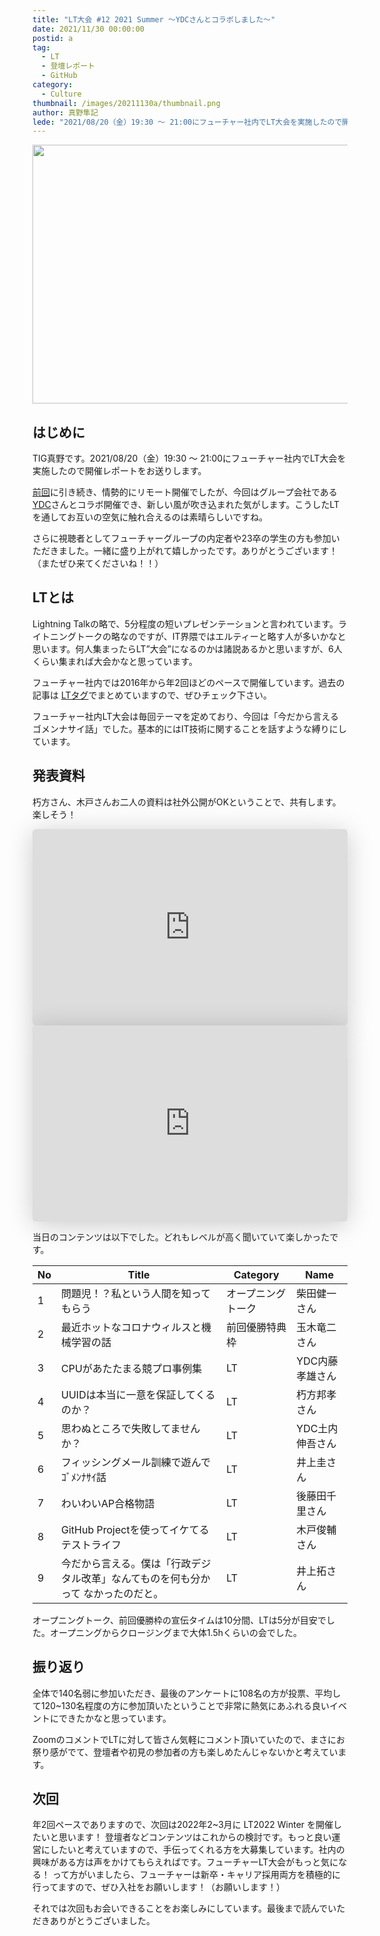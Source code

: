 ```yaml
---
title: "LT大会 #12 2021 Summer ～YDCさんとコラボしました～"
date: 2021/11/30 00:00:00
postid: a
tag:
  - LT
  - 登壇レポート
  - GitHub
category:
  - Culture
thumbnail: /images/20211130a/thumbnail.png
author: 真野隼記
lede: "2021/08/20（金）19:30 ～ 21:00にフューチャー社内でLT大会を実施したので開催レポートをお送りします。今回はYDCさんとコラボ開催でき、新しい風が吹き込まれた気がします。こうしたLTを通してお互いの空気に触れ合えるのは素晴らしいですね。さらに視聴者としてフューチャーグループの内定者や23卒の学生の方も参加いただきました。"
---
```


<img src="/images/20211130a/top.png" alt="" width="808" height="414">

## はじめに

TIG真野です。2021/08/20（金）19:30 ～ 21:00にフューチャー社内でLT大会を実施したので開催レポートをお送りします。

[前回](https://future-architect.github.io/articles/20210228/)に引き続き、情勢的にリモート開催でしたが、今回はグループ会社である[YDC](https://www.ydc.co.jp/)さんとコラボ開催でき、新しい風が吹き込まれた気がします。こうしたLTを通してお互いの空気に触れ合えるのは素晴らしいですね。

さらに視聴者としてフューチャーグループの内定者や23卒の学生の方も参加いただきました。一緒に盛り上がれて嬉しかったです。ありがとうございます！（またぜひ来てくださいね！！）

## LTとは

Lightning Talkの略で、5分程度の短いプレゼンテーションと言われています。ライトニングトークの略なのですが、IT界隈ではエルティーと略す人が多いかなと思います。何人集まったらLT”大会”になるのかは諸説あるかと思いますが、6人くらい集まれば大会かなと思っています。

フューチャー社内では2016年から年2回ほどのペースで開催しています。過去の記事は [LTタグ](https://future-architect.github.io/tags/LT/)でまとめていますので、ぜひチェック下さい。

フューチャー社内LT大会は毎回テーマを定めており、今回は「今だから言えるゴメンナサイ話」でした。基本的にはIT技術に関することを話すような縛りにしています。

## 発表資料

朽方さん、木戸さんお二人の資料は社外公開がOKということで、共有します。楽しそう！

<iframe class="speakerdeck-iframe" frameborder="0" src="https://speakerdeck.com/player/dc2393aaa6404c18950c28b2f3fd963d" title="Future LT#12 UUIDは本当に一意を保証してくれるのか？" allowfullscreen="true" mozallowfullscreen="true" webkitallowfullscreen="true" style="border: 0px; background: padding-box padding-box rgba(0, 0, 0, 0.1); margin: 0px; padding: 0px; border-radius: 6px; box-shadow: rgba(0, 0, 0, 0.2) 0px 5px 40px; width: 560px; max-width:100%; height: 314px;" data-ratio="1.78343949044586"></iframe>

<iframe class="speakerdeck-iframe" frameborder="0" src="https://speakerdeck.com/player/0b1408ccc1964167a55e73a703b29637" title="Future LT ~Test Managemanet by GitHub Project for Scrum development~" allowfullscreen="true" mozallowfullscreen="true" webkitallowfullscreen="true" style="border: 0px; background: padding-box padding-box rgba(0, 0, 0, 0.1); margin: 0px; padding: 0px; border-radius: 6px; box-shadow: rgba(0, 0, 0, 0.2) 0px 5px 40px; width: 560px; max-width:100%; height: 314px;" data-ratio="1.78343949044586"></iframe>

当日のコンテンツは以下でした。どれもレベルが高く聞いていて楽しかったです。

| No | Title                                                                              | Category             | Name            |
|----|------------------------------------------------------------------------------------|----------------------|-----------------|
| 1  | 問題児！？私という人間を知ってもらう                                               | オープニングトーク   | 柴田健一さん    |
| 2  | 最近ホットなコロナウィルスと機械学習の話                                           | 前回優勝特典枠 | 玉木竜二さん    |
| 3  | CPUがあたたまる競プロ事例集                                                        | LT                   | YDC内藤孝雄さん |
| 4  | UUIDは本当に一意を保証してくるのか？                                               | LT                   | 朽方邦孝さん    |
| 5  | 思わぬところで失敗してませんか？                                                   | LT                   | YDC土内伸吾さん |
| 6  | フィッシングメール訓練で遊んでｺﾞﾒﾝﾅｻｲ話                                            | LT                   | 井上圭さん      |
| 7  | わいわいAP合格物語                                                                 | LT                   | 後藤田千里さん  |
| 8  | GitHub Projectを使ってイケてるテストライフ                                         | LT                   | 木戸俊輔さん    |
| 9  | 今だから言える。僕は「行政デジタル改革」なんてものを何も分かって  なかったのだと。 | LT                   | 井上拓さん      |

オープニングトーク、前回優勝枠の宣伝タイムは10分間、LTは5分が目安でした。オープニングからクロージングまで大体1.5hくらいの会でした。

## 振り返り

全体で140名弱に参加いただき、最後のアンケートに108名の方が投票、平均して120~130名程度の方に参加頂いたということで非常に熱気にあふれる良いイベントにできたかなと思っています。

ZoomのコメントでLTに対して皆さん気軽にコメント頂いていたので、まさにお祭り感がでて、登壇者や初見の参加者の方も楽しめたんじゃないかと考えています。

## 次回

年2回ペースでありますので、次回は2022年2~3月に LT2022 Winter を開催したいと思います！ 登壇者などコンテンツはこれからの検討です。もっと良い運営にしたいと考えていますので、手伝ってくれる方を大募集しています。社内の興味がある方は声をかけてもらえればです。フューチャーLT大会がもっと気になる！ って方がいましたら、フューチャーは新卒・キャリア採用両方を積極的に行ってますので、ぜひ入社をお願いします！（お願いします！）

それでは次回もお会いできることをお楽しみにしています。最後まで読んでいただきありがとうございました。
